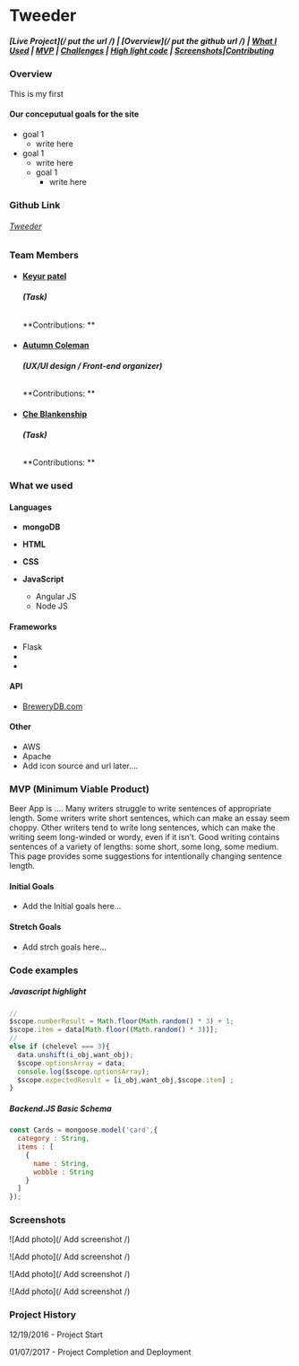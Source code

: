 # **Tweeder**

##### [Live Project](/ put the url /)   |  [Overview](/ put the github url /) |   [What I Used](#what-we-used)   |   [MVP]()   |   [Challenges](#challenges)   |   [High light code](#code)   | [Screenshots](#screenshots)|[Contributing](#contribute-to-tweeder)

### Overview
This is my first

#### Our conceputual goals for the site
* goal 1
  * write here
* goal 1
  * write here
  * goal 1
    * write here

### Github Link
###### [Tweeder](http://...)


### Team Members

* #### [Keyur patel](https://github.com/ekeyur)
  ###### **\(Task)**
  **Contributions: **


* #### [Autumn Coleman](https://github.com/AutumnColeman)
  ###### **\(UX/UI design / Front-end organizer)**
  **Contributions: **


* #### [Che Blankenship](https://github.com/CheBlankenship)
  ###### **\(Task)**
  **Contributions: **

### What we used
#### **Languages**
* **mongoDB**

* **HTML**

* **CSS**

* **JavaScript**
  * Angular JS
  * Node JS

#### **Frameworks**
  * Flask
  *
  *

#### API
  * [BreweryDB.com](http://www.brewerydb.com/)


#### Other
  * AWS
  * Apache
  * Add icon source and url later....


### MVP (Minimum Viable Product)
Beer App is .... Many writers struggle to write sentences of appropriate length.  Some writers write short sentences, which can make an essay seem choppy.  Other writers tend to write long sentences, which can make the writing seem long-winded or wordy, even if it isn’t.  Good writing contains sentences of a variety of lengths: some short, some long, some medium.  This page provides some suggestions for intentionally changing sentence length.

#### **Initial Goals**
  * Add the Initial goals here...

#### **Stretch Goals**
  * Add strch goals here...




### Code examples
##### Javascript highlight
```JavaScript
//
$scope.numberResult = Math.floor(Math.random() * 3) + 1;
$scope.item = data[Math.floor((Math.random() * 3))];
//
else if (chelevel === 3){
  data.unshift(i_obj,want_obj);
  $scope.optionsArray = data;
  console.log($scope.optionsArray);
  $scope.expectedResult = [i_obj,want_obj,$scope.item] ;
}
```

##### Backend.JS Basic Schema
```JavaScript
const Cards = mongoose.model('card',{
  category : String,
  items : [
    {
      name : String,
      wobble : String
    }
  ]
});
```

### Screenshots
![Add photo](/ Add screenshot /)

![Add photo](/ Add screenshot /)

![Add photo](/ Add screenshot /)

![Add photo](/ Add screenshot /)



### Project History
12/19/2016 - Project Start

01/07/2017 - Project Completion and Deployment
